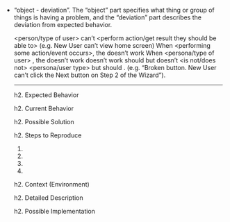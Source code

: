 * “object - deviation”. 
The “object” part specifies what thing or group of things is having a problem, and the “deviation” part describes the deviation from expected behavior.


    <person/type of user> can’t <perform action/get result they should be able to> (e.g. New User can’t view home screen)
    When <performing some action/event occurs>, the <system feature> doesn’t work
    When <persona/type of user> <performs some action>, the <system feature> doesn’t work
    <system feature> doesn’t work
    <system feature> should <expected behaviour> but doesn’t
    <system feature> <is not/does not> <expected behaviour>
    <persona/user type> <gets result> but should <get different result>
    <quick name>. <one of the formats above> (e.g. “Broken button. New User can’t click the Next button on Step 2 of the Wizard”).

    ----

    <!--- Provide a general summary of the issue in the Title above -->

    h2. Expected Behavior
    <!--- Tell us what should happen -->

    h2. Current Behavior
    <!--- Tell us what happens instead of the expected behavior -->

    h2. Possible Solution
    <!--- Not obligatory, but suggest a fix/reason for the bug, -->

    h2. Steps to Reproduce
    <!--- Provide a link to a live example, or an unambiguous set of steps to -->
    <!--- reproduce this bug. Include code to reproduce, if relevant -->
    1.
    2.
    3.
    4.

    h2. Context (Environment)
    <!--- How has this issue affected you? What are you trying to accomplish? -->
    <!--- Providing context helps us come up with a solution that is most useful in the real world -->

    <!--- Provide a general summary of the issue in the Title above -->

    h2. Detailed Description
    <!--- Provide a detailed description of the change or addition you are proposing -->

    h2. Possible Implementation
    <!--- Not obligatory, but suggest an idea for implementing addition or change -->